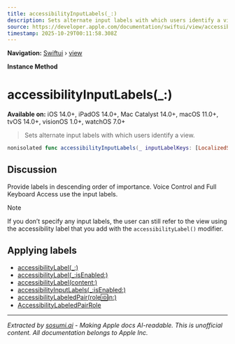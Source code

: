 ```yaml
---
title: accessibilityInputLabels(_:)
description: Sets alternate input labels with which users identify a view.
source: https://developer.apple.com/documentation/swiftui/view/accessibilityinputlabels(_:)
timestamp: 2025-10-29T00:11:58.308Z
---
```


**Navigation:** [Swiftui](/documentation/swiftui) › [view](/documentation/swiftui/view)

**Instance Method**

# accessibilityInputLabels(_:)

**Available on:** iOS 14.0+, iPadOS 14.0+, Mac Catalyst 14.0+, macOS 11.0+, tvOS 14.0+, visionOS 1.0+, watchOS 7.0+

> Sets alternate input labels with which users identify a view.

```swift
nonisolated func accessibilityInputLabels(_ inputLabelKeys: [LocalizedStringKey]) -> ModifiedContent<Self, AccessibilityAttachmentModifier>
```

## Discussion

Provide labels in descending order of importance. Voice Control and Full Keyboard Access use the input labels.

> [!NOTE]
> If you don’t specify any input labels, the user can still refer to the view using the accessibility label that you add with the `accessibilityLabel()` modifier.

## Applying labels

- [accessibilityLabel(_:)](/documentation/swiftui/view/accessibilitylabel(_:))
- [accessibilityLabel(_:isEnabled:)](/documentation/swiftui/view/accessibilitylabel(_:isenabled:))
- [accessibilityLabel(content:)](/documentation/swiftui/view/accessibilitylabel(content:))
- [accessibilityInputLabels(_:isEnabled:)](/documentation/swiftui/view/accessibilityinputlabels(_:isenabled:))
- [accessibilityLabeledPair(role:id:in:)](/documentation/swiftui/view/accessibilitylabeledpair(role:id:in:))
- [AccessibilityLabeledPairRole](/documentation/swiftui/accessibilitylabeledpairrole)

---

*Extracted by [sosumi.ai](https://sosumi.ai) - Making Apple docs AI-readable.*
*This is unofficial content. All documentation belongs to Apple Inc.*
